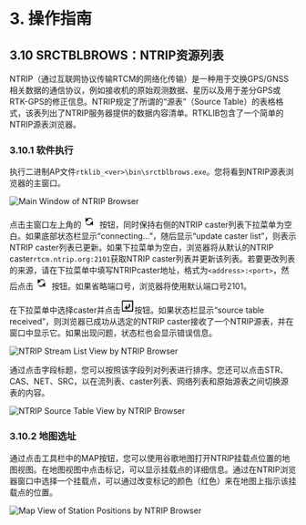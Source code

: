 # 3. 操作指南

## 3.10 SRCTBLBROWS：NTRIP资源列表

NTRIP（通过互联网协议传输RTCM的网络化传输）是一种用于交换GPS/GNSS相关数据的通信协议，例如接收机的原始观测数据、星历以及用于差分GPS或RTK-GPS的修正信息。NTRIP规定了所谓的“源表”（Source Table）的表格格式，该表列出了NTRIP服务器提供的数据内容清单。RTKLIB包含了一个简单的NTRIP源表浏览器。

### 3.10.1 软件执行

执行二进制AP文件`rtklib_<ver>\bin\srctblbrows.exe`。您将看到NTRIP源表浏览器的主窗口。

![Main Window of NTRIP Browser](https://i.ibb.co/1rzZbhp/image.png)

点击主窗口左上角的 <img width="24" height="24" style="display: inline;" src="https://raw.githubusercontent.com/salmoshu/Winchell-ImgBed/main/img/20250702-132038.jpg"/> 按钮，同时保持右侧的NTRIP caster列表下拉菜单为空白。如果底部状态栏显示“connecting...”，随后显示“update caster list”，则表示NTRIP caster列表已更新。如果下拉菜单为空白，浏览器将从默认的NTRIP caster`rtcm.ntrip.org:2101`获取NTRIP caster列表并更新该列表。若要更改列表的来源，请在下拉菜单中填写NTRIPcaster地址，格式为`<address>:<port>`，然后点击 <img width="24" height="24" style="display: inline;" src="https://raw.githubusercontent.com/salmoshu/Winchell-ImgBed/main/img/20250702-132038.jpg"/> 按钮。如果省略端口号，浏览器将使用默认端口号2101。

在下拉菜单中选择caster并点击<img width="24" height="24" style="display: inline;" src="https://raw.githubusercontent.com/salmoshu/Winchell-ImgBed/main/img/20250702-151557.jpg"/>按钮。如果状态栏显示“source table received”，则浏览器已成功从选定的NTRIP caster接收了一个NTRIP源表，并在窗口中显示它。如果出现问题，状态栏也会显示错误信息。

![NTRIP Stream List View by NTRIP Browser](https://i.ibb.co/pPBDXn8/image.png)

通过点击字段标题，您可以按照该字段列对列表进行排序。您还可以点击STR、CAS、NET、SRC，以在流列表、caster列表、网络列表和原始源表之间切换源表的内容。

![NTRIP Source Table View by NTRIP Browser](https://i.ibb.co/xYjwhSM/image.png)

### 3.10.2 地图选址

通过点击工具栏中的MAP按钮，您可以使用谷歌地图打开NTRIP挂载点位置的地图视图。在地图视图中点击标记，可以显示挂载点的详细信息。通过在NTRIP浏览器窗口中选择一个挂载点，可以通过改变标记的颜色（红色）来在地图上指示该挂载点的位置。

![Map View of Station Positions by NTRIP Browser](https://i.ibb.co/X59hsj3/image.png)

<GiscusTalk />
